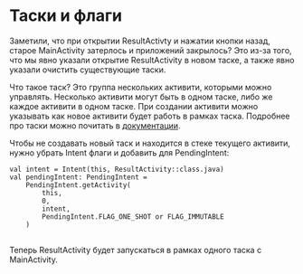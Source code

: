 # Таски и флаги

Заметили, что при открытии ResultActivty и нажатии кнопки назад, старое MainActivity затерлось и приложений закрылось? Это из-за того, что мы явно указали открытие ResultActivity в новом таске, а также явно указали очистить существующие таски.

Что такое таск? Это группа нескольких активити, которыми можно управлять. Несколько активити могут быть в одном таске, либо же каждое активити в одном таске. При создании активити можно указывать как новое активити будет работь в рамках таска. Подробнее про таски можно почитать в [документации](https://developer.android.com/guide/components/activities/tasks-and-back-stack).

Чтобы не создавать новый таск и находится в стеке текущего активити, нужно убрать Intent флаги и добавить для PendingIntent:

```
val intent = Intent(this, ResultActivity::class.java)
val pendingIntent: PendingIntent =
    PendingIntent.getActivity(
        this,
        0,
        intent,
        PendingIntent.FLAG_ONE_SHOT or FLAG_IMMUTABLE
    )
```

![](data:image/gif;base64,R0lGODlhAQABAPABAP///wAAACH5BAEKAAAALAAAAAABAAEAAAICRAEAOw==)![](data:image/gif;base64,R0lGODlhAQABAPABAP///wAAACH5BAEKAAAALAAAAAABAAEAAAICRAEAOw== "Click and drag to move")

Теперь ResultActivity будет запускаться в рамках одного таска с MainActivity.
